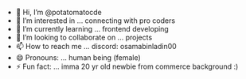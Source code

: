 - 👋 Hi, I’m @potatomatocde
- 👀 I’m interested in ... connecting with pro coders
- 🌱 I’m currently learning ... frontend developing
- 💞️ I’m looking to collaborate on ... projects 
- 📫 How to reach me ... discord: osamabinladin00
- 😄 Pronouns: ... human being (female)
- ⚡ Fun fact: ... imma 20 yr old newbie from commerce background :)

<!---
potatomatocde/potatomatocde is a ✨ special ✨ repository because its `README.md` (this file) appears on your GitHub profile.
You can click the Preview link to take a look at your changes.
--->
